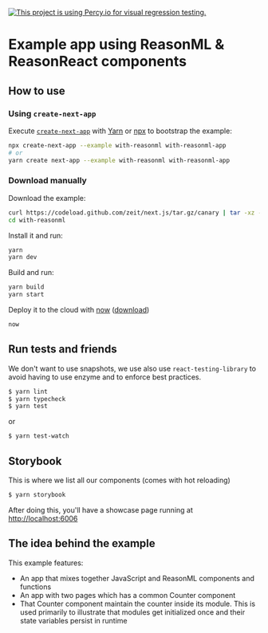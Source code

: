 [![This project is using Percy.io for visual regression testing.](https://percy.io/static/images/percy-badge.svg)](https://percy.io/Dblechoc/with-reasonml)

# Example app using ReasonML & ReasonReact components

## How to use

### Using `create-next-app`

Execute [`create-next-app`](https://github.com/segmentio/create-next-app) with [Yarn](https://yarnpkg.com/lang/en/docs/cli/create/) or [npx](https://github.com/zkat/npx#readme) to bootstrap the example:

```bash
npx create-next-app --example with-reasonml with-reasonml-app
# or
yarn create next-app --example with-reasonml with-reasonml-app
```

### Download manually

Download the example:

```bash
curl https://codeload.github.com/zeit/next.js/tar.gz/canary | tar -xz --strip=2 next.js-canary/examples/with-reasonml
cd with-reasonml
```

Install it and run:

```bash
yarn
yarn dev
```

Build and run:

```bash
yarn build
yarn start
```

Deploy it to the cloud with [now](https://zeit.co/now) ([download](https://zeit.co/download))

```bash
now
```

## Run tests and friends

We don't want to use snapshots, we use also use `react-testing-library` to avoid having to use enzyme and to enforce best practices.

```sh
$ yarn lint
$ yarn typecheck
$ yarn test
```

or

```sh
$ yarn test-watch
```

## Storybook

This is where we list all our components (comes with hot reloading)

```sh
$ yarn storybook
```

After doing this, you'll have a showcase page running at [http://localhost:6006](http://localhost:6006)

## The idea behind the example

This example features:

- An app that mixes together JavaScript and ReasonML components and functions
- An app with two pages which has a common Counter component
- That Counter component maintain the counter inside its module. This is used
  primarily to illustrate that modules get initialized once and their state
  variables persist in runtime
